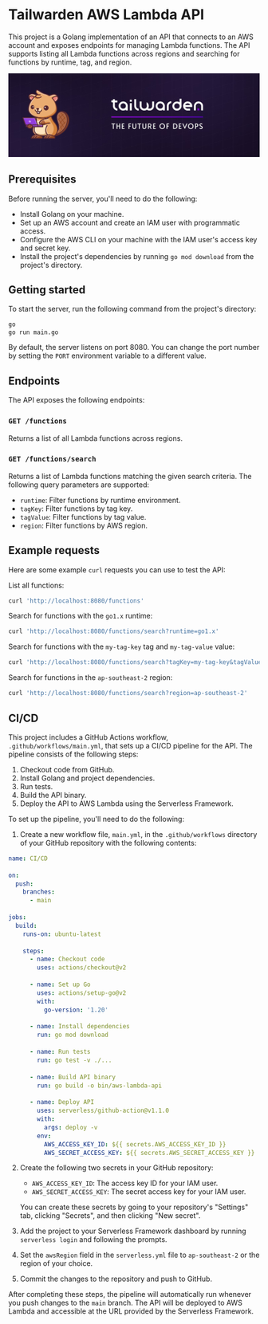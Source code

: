 # Tailwarden AWS Lambda API

This project is a Golang implementation of an API that connects to an AWS account and exposes endpoints for managing Lambda functions. The API supports listing all Lambda functions across regions and searching for functions by runtime, tag, and region.

![Tailwarden](updated-challenge/banner.jpg)

## Prerequisites

Before running the server, you'll need to do the following:

* Install Golang on your machine.
* Set up an AWS account and create an IAM user with programmatic access.
* Configure the AWS CLI on your machine with the IAM user's access key and secret key.
* Install the project's dependencies by running `go mod download` from the project's directory.

## Getting started

To start the server, run the following command from the project's directory:

```
go
go run main.go
```

By default, the server listens on port 8080. You can change the port number by setting the `PORT` environment variable to a different value.

## Endpoints

The API exposes the following endpoints:

### `GET /functions`

Returns a list of all Lambda functions across regions.

### `GET /functions/search`

Returns a list of Lambda functions matching the given search criteria. The following query parameters are supported:

* `runtime`: Filter functions by runtime environment.
* `tagKey`: Filter functions by tag key.
* `tagValue`: Filter functions by tag value.
* `region`: Filter functions by AWS region.

## Example requests

Here are some example `curl` requests you can use to test the API:

List all functions:

```bash
curl 'http://localhost:8080/functions'
```

Search for functions with the `go1.x` runtime:

```bash
curl 'http://localhost:8080/functions/search?runtime=go1.x'
```

Search for functions with the `my-tag-key` tag and `my-tag-value` value:

```bash
curl 'http://localhost:8080/functions/search?tagKey=my-tag-key&tagValue=my-tag-value'
```

Search for functions in the `ap-southeast-2` region:

```bash
curl 'http://localhost:8080/functions/search?region=ap-southeast-2'
```

## CI/CD

This project includes a GitHub Actions workflow, `.github/workflows/main.yml`, that sets up a CI/CD pipeline for the API. The pipeline consists of the following steps:

1. Checkout code from GitHub.
2. Install Golang and project dependencies.
3. Run tests.
4. Build the API binary.
5. Deploy the API to AWS Lambda using the Serverless Framework.

To set up the pipeline, you'll need to do the following:

1. Create a new workflow file, `main.yml`, in the `.github/workflows` directory of your GitHub repository with the following contents:

```yaml
name: CI/CD

on:
  push:
    branches:
      - main

jobs:
  build:
    runs-on: ubuntu-latest

    steps:
      - name: Checkout code
        uses: actions/checkout@v2

      - name: Set up Go
        uses: actions/setup-go@v2
        with:
          go-version: '1.20'

      - name: Install dependencies
        run: go mod download

      - name: Run tests
        run: go test -v ./...

      - name: Build API binary
        run: go build -o bin/aws-lambda-api

      - name: Deploy API
        uses: serverless/github-action@v1.1.0
        with:
          args: deploy -v
        env:
          AWS_ACCESS_KEY_ID: ${{ secrets.AWS_ACCESS_KEY_ID }}
          AWS_SECRET_ACCESS_KEY: ${{ secrets.AWS_SECRET_ACCESS_KEY }}
```

2. Create the following two secrets in your GitHub repository:

   * `AWS_ACCESS_KEY_ID`: The access key ID for your IAM user.
   * `AWS_SECRET_ACCESS_KEY`: The secret access key for your IAM user.

   You can create these secrets by going to your repository's "Settings" tab, clicking "Secrets", and then clicking "New secret".

3. Add the project to your Serverless Framework dashboard by running `serverless login` and following the prompts.

4. Set the `awsRegion` field in the `serverless.yml` file to `ap-southeast-2` or the region of your choice.

5. Commit the changes to the repository and push to GitHub.

After completing these steps, the pipeline will automatically run whenever you push changes to the `main` branch. The API will be deployed to AWS Lambda and accessible at the URL provided by the Serverless Framework.
